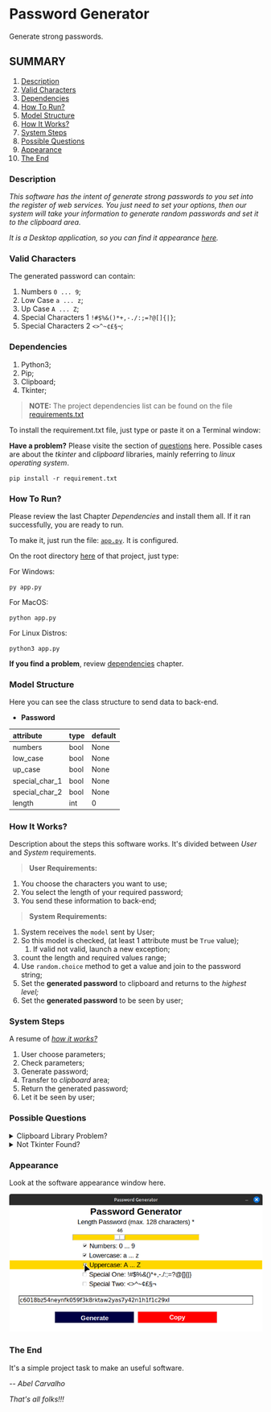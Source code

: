 # Password Generator
Generate strong passwords.

## SUMMARY
1. [Description](#description)
2. [Valid Characters](#valid-characters)
2. [Dependencies](#dependencies)
3. [How To Run?](#how-to-run)
4. [Model Structure](#model-structure)
5. [How It Works?](#how-it-works)
6. [System Steps](#system-steps)
7. [Possible Questions](#possible-questions)
8. [Appearance](#appearance)
9. [The End](#the-end)

### Description
*This software has the intent of generate strong passwords to you set into the register of web services. You just need to set your options, then our system will take your information to generate random passwords and set it to the clipboard area.*

*It is a Desktop application, so you can find it appearance [here](#appearance).*

### Valid Characters
The generated password can contain:

1. Numbers `0 ... 9`;
2. Low Case `a ... z`;
3. Up Case `A ... Z`;
4. Special Characters 1 `!#$%&()*+,-./:;=?@[]{|}`;
5. Special Characters 2 `<>^~¢£§¬`;

### Dependencies
1. Python3;
2. Pip;
3. Clipboard;
4. Tkinter;

> **NOTE:** The project dependencies list can be found on the file [requirements.txt](requirements.txt)

To install the requirement.txt file, just type or paste it on a Terminal window:

**Have a problem?** Please visite the section of [questions](#possible-questions) here. Possible cases are about the
*tkinter* and *clipboard* libraries, mainly referring to *linux operating system*.

```commandline
pip install -r requirement.txt
```

### How To Run?
Please review the last Chapter *Dependencies* and install them all. If it ran successfully, you are ready to run.

To make it, just run the file: [`app.py`](/app.py). It is configured.

On the root directory [here](/) of that project, just type:

For Windows:

```commandline
py app.py
```

For MacOS:

```commandline
python app.py
```

For Linux Distros:

```commandline
python3 app.py
```

**If you find a problem**, review [dependencies](#dependencies) chapter.

### Model Structure
Here you can see the class structure to send data to back-end.

* **Password**

| attribute      | type | default |
|:---------------|:-----|:--------|
| numbers        | bool | None    |
| low_case       | bool | None    |
| up_case        | bool | None    |
| special_char_1 | bool | None    |
| special_char_2 | bool | None    |
| length         | int  | 0       |

### How It Works?
Description about the steps this software works. It's divided between *User* and *System* requirements.

> **User Requirements:**

1. You choose the characters you want to use;
2. You select the length of your required password;
3. You send these information to back-end;

> **System Requirements:**

1. System receives the `model` sent by User;
2. So this model is checked, (at least 1 attribute must be `True` value); 
   1. If valid not valid, launch a new exception;
3. count the length and required values range;
4. Use `random.choice` method to get a value and join to the password string;
5. Set the **generated password** to clipboard and returns to the *highest level;*
6. Set the **generated password** to be seen by user;

### System Steps
A resume of [*how it works?*](#how-it-works)

1. User choose parameters;
2. Check parameters;
3. Generate password;
4. Transfer to *clipboard* area;
5. Return the generated password;
6. Let it be seen by user;

### Possible Questions

<details>
   <summary>
      Clipboard Library Problem?
   </summary>
   <p>
      You may get an error message that says: “Pyperclip could not find a copy/paste mechanism for your system. Please see <a target="_blank" href="https://pyperclip.readthedocs.io/en/latest/introduction.html#not-implemented-error">clipboard library docs</a> for how to fix this.”
   </p>
   <p>
      In order to work equally well on Windows, Mac, and Linux, Pyperclip uses various mechanisms to do this. Currently, this error should only appear on Linux (not Windows or Mac). You can fix this by installing one of the copy/paste mechanisms:
   </p>
   <p>
      <ul>
         <li><code>sudo apt install xsel</code> to install the xsel utility.</li>
         <li><code>sudo apt install xclip</code> to install the xclip utility.</li>
         <li><code>pip install gtk</code> to install the gtk Python module.</li>
         <li><code>pip install PyQt4</code> to install the PyQt4 Python module.</li>
      </ul>
   <p>
      Fonte: <a href="https://pyperclip.readthedocs.io/en/latest/index.html#not-implemented-error" target="_blank">Pyperclip</a>
   </p>
</details>

<details>
   <summary>
      Not Tkinter Found?
   </summary>
   <p>
      ** Microsoft Windows and Apple macOS haven't that problem because the Python Installer contains it.
   </p>
   <p>
      For Debian-based Linux: <code>sudo apt install python3-tk</code>
   </p>
   <p>
      For Fedora-based Linux: <code>sudo dnf install python3-tkinter</code>
   </p>
   <p>
      For Arch-based Distros: <code>sudo pacman -S tk</code>
   </p>
   <p>
      For RHEL, CentOS, Oracle Linux: <code>sudo yum install -y tkinter tk-devel</code>
   </p>
</details>

### Appearance
Look at the software appearance window here.

![password generator image](https://github.com/abelbcarvalho/images-software/blob/main/images/password-generator-1.png)

### The End
It's a simple project task to make an useful software.

-- *Abel Carvalho*

*That's all folks!!!*
